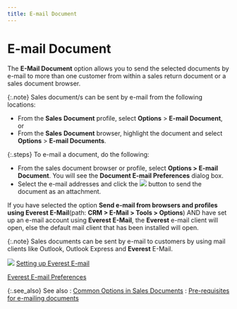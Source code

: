 ```yaml
---
title: E-mail Document
---
```


# E-mail Document


The **E-Mail 
 Document** option allows you to send the selected documents by e-mail  to more than one customer from within a sales return document or a sales  document browser.


{:.note}
Sales document/s can be sent by e-mail  from the following locations:

- From the **Sales** **Document**  profile, select **Options** > **E-mail 
 Document**, or
- From the **Sales** **Document**  browser, highlight the document and select **Options**  > **E-mail 
 Documents**.


{:.steps}
To e-mail a document, do the following:

- From the sales  document browser or profile, select **Options 
 &gt; E-mail Document**. You will see the **Document E-mail 
 Preferences** dialog box.
- Select the  e-mail addresses and click the ![]({{site.sp_baseurl}}/img/sales_email_button.gif) button to send the document  as an attachment.



If you have selected the option **Send 
 e-mail from 
 browsers and profiles using Everest E-Mail**(path: **CRM 
 &gt; E-Mail 
 &gt; Tools &gt; Options**) AND have set up an e-mail  account using **Everest E-Mail**,  the **Everest** e-mail  client will open, else the default mail client that has been installed  will open.


{:.note}
Sales documents can be sent by e-mail  to customers by using mail clients like Outlook, Outlook Express and **Everest** E-Mail.


![]({{site.sp_baseurl}}/img/lens.gif) [Setting  up Everest E-mail]({{site.eml_chm}}/set_up_everest_e_mail.html)


[Everest  E-mail Preferences]({{site.eml_chm}}/misc/options_dialog_box.html)


{:.see_also}
See also
: [Common  Options in Sales Documents]({{site.sp_baseurl}}/sales-docs/docs-profile/options/common_options_in_all_sales_documents_content.html)
: [Pre-requisites  for e-mailing documents]({{site.pp_chm}}/misc/pre_requisites_for_e_mailing_documents.html)
